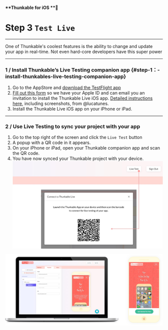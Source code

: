 #### **Thunkable for iOS **

# Step 3 `Test Live`

---

One of Thunkable's coolest features is the ability to change and update your app in real-time. Not even hard-core developers have this super power

---

### 1 / Install Thunkable’s Live Testing companion app {#step-1：-install-thunkables-live-testing-companion-app}

1. Go to the AppStore and [download the TestFlight app](https://itunes.apple.com/us/app/testflight/id899247664?mt=8)
2. [Fill out this form](https://docs.google.com/a/thunkable.com/forms/d/e/1FAIpQLSe6rInAyxJg__2seP5ai0Bak5kvj24nmJPZCSgDa0TSmhHpkQ/viewform) so we have your Apple ID and can email you an invitation to install the Thunkable Live iOS app.
   [Detailed instructions here](http://community.thunkable.com/t/geting-started-with-iosalpha/2440?source_topic_id=2406), including screenshots, from @lucatunes.
3. Install the Thunkable Live iOS app on your iPhone or iPad.

---

### 2 / **Use Live Testing to sync your project with your app**

1. Go to the top right of the screen and click the `Live Test` button
2. A popup with a QR code in it appears.
3. On your iPhone or iPad, open your Thunkable companion app and scan the QR code.
4. You have now synced your Thunkable project with your device.![](/assets/live-test-ios-2.png)

![](/assets/live-test-ios.png)

